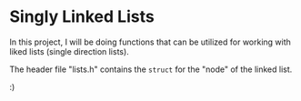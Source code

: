 # Singly Linked Lists

In this project, I will be doing functions that can be utilized for
working with liked lists (single direction lists).

The header file "lists.h" contains the `struct` for the "node" of the
linked list.

:)